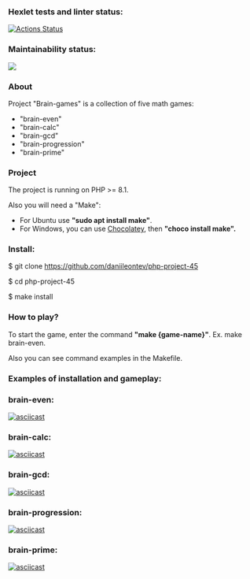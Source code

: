 ### Hexlet tests and linter status:
[![Actions Status](https://github.com/daniileontev/php-project-45/workflows/hexlet-check/badge.svg)](https://github.com/daniileontev/php-project-45/actions) 
### Maintainability status:
<a href="https://codeclimate.com/github/daniileontev/php-project-45/maintainability"><img src="https://api.codeclimate.com/v1/badges/004b960bf776efafceae/maintainability" /></a>
### About
Project "Brain-games" is a collection of five math games: 
- "brain-even"
- "brain-calc"
- "brain-gcd"
- "brain-progression"
- "brain-prime"

### Project
The project is running on PHP >= 8.1.

Also you will need a "Make": 
- For Ubuntu use **"sudo apt install make"**.
- For Windows, you can use [Chocolatey](https://chocolatey.org/install), then **"choco install make".**

### Install:
$ git clone https://github.com/daniileontev/php-project-45

$ cd php-project-45

$ make install
### How to play?
To start the game, enter the command **"make {game-name}"**. Ex. make brain-even. 

Also you can see command examples in the Makefile.
### Examples of installation and gameplay:
### brain-even:
[![asciicast](https://asciinema.org/a/XhYFolbgGmLQckrZ0eVjVzjgy.svg)](https://asciinema.org/a/XhYFolbgGmLQckrZ0eVjVzjgy)
### brain-calc:
[![asciicast](https://asciinema.org/a/lyiWw1GyK2C3y5wi1zALx94lP.svg)](https://asciinema.org/a/lyiWw1GyK2C3y5wi1zALx94lP)
### brain-gcd:
[![asciicast](https://asciinema.org/a/6mon2GqBeWICCy12YC09rzNcA.svg)](https://asciinema.org/a/6mon2GqBeWICCy12YC09rzNcA)
### brain-progression: 
[![asciicast](https://asciinema.org/a/kabpDNvTBcMIaMvNhpG2M5DTg.svg)](https://asciinema.org/a/kabpDNvTBcMIaMvNhpG2M5DTg)
### brain-prime:
[![asciicast](https://asciinema.org/a/cZHcDHlGI4x3FZYo0YBpktv31.svg)](https://asciinema.org/a/cZHcDHlGI4x3FZYo0YBpktv31)
